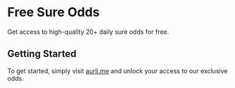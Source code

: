 # Free Sure Odds
Get access to high-quality 20+ daily sure odds for free.

## Getting Started
To get started, simply visit [aurli.me](https://aurli.me) and unlock your access to our exclusive odds. 
